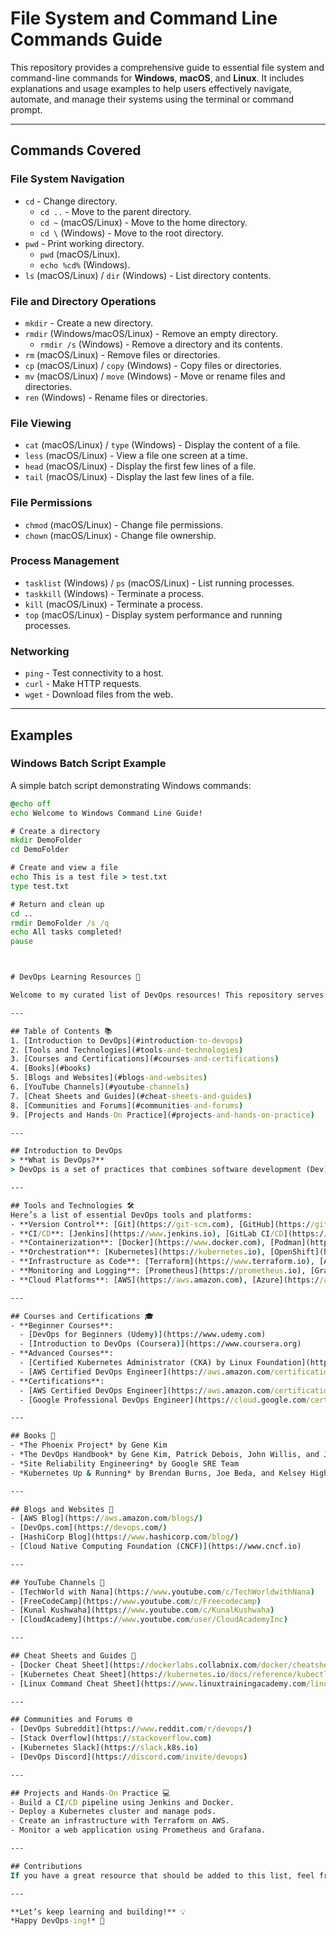 # File System and Command Line Commands Guide

This repository provides a comprehensive guide to essential file system and command-line commands for **Windows**, **macOS**, and **Linux**. It includes explanations and usage examples to help users effectively navigate, automate, and manage their systems using the terminal or command prompt.

---

## **Commands Covered**

### **File System Navigation**
- `cd` - Change directory.
  - `cd ..` - Move to the parent directory.
  - `cd ~` (macOS/Linux) - Move to the home directory.
  - `cd \` (Windows) - Move to the root directory.
- `pwd` - Print working directory.
  - `pwd` (macOS/Linux).
  - `echo %cd%` (Windows).
- `ls` (macOS/Linux) / `dir` (Windows) - List directory contents.

### **File and Directory Operations**
- `mkdir` - Create a new directory.
- `rmdir` (Windows/macOS/Linux) - Remove an empty directory.
  - `rmdir /s` (Windows) - Remove a directory and its contents.
- `rm` (macOS/Linux) - Remove files or directories.
- `cp` (macOS/Linux) / `copy` (Windows) - Copy files or directories.
- `mv` (macOS/Linux) / `move` (Windows) - Move or rename files and directories.
- `ren` (Windows) - Rename files or directories.

### **File Viewing**
- `cat` (macOS/Linux) / `type` (Windows) - Display the content of a file.
- `less` (macOS/Linux) - View a file one screen at a time.
- `head` (macOS/Linux) - Display the first few lines of a file.
- `tail` (macOS/Linux) - Display the last few lines of a file.

### **File Permissions**
- `chmod` (macOS/Linux) - Change file permissions.
- `chown` (macOS/Linux) - Change file ownership.

### **Process Management**
- `tasklist` (Windows) / `ps` (macOS/Linux) - List running processes.
- `taskkill` (Windows) - Terminate a process.
- `kill` (macOS/Linux) - Terminate a process.
- `top` (macOS/Linux) - Display system performance and running processes.

### **Networking**
- `ping` - Test connectivity to a host.
- `curl` - Make HTTP requests.
- `wget` - Download files from the web.

---

## **Examples**

### **Windows Batch Script Example**
A simple batch script demonstrating Windows commands:

```bat
@echo off
echo Welcome to Windows Command Line Guide!

# Create a directory
mkdir DemoFolder
cd DemoFolder

# Create and view a file
echo This is a test file > test.txt
type test.txt

# Return and clean up
cd ..
rmdir DemoFolder /s /q
echo All tasks completed!
pause



# DevOps Learning Resources 🚀

Welcome to my curated list of DevOps resources! This repository serves as a hub for all the tools, courses, blogs, and guides I've explored and found valuable in my DevOps journey.

---

## Table of Contents 📚
1. [Introduction to DevOps](#introduction-to-devops)
2. [Tools and Technologies](#tools-and-technologies)
3. [Courses and Certifications](#courses-and-certifications)
4. [Books](#books)
5. [Blogs and Websites](#blogs-and-websites)
6. [YouTube Channels](#youtube-channels)
7. [Cheat Sheets and Guides](#cheat-sheets-and-guides)
8. [Communities and Forums](#communities-and-forums)
9. [Projects and Hands-On Practice](#projects-and-hands-on-practice)

---

## Introduction to DevOps
> **What is DevOps?**  
> DevOps is a set of practices that combines software development (Dev) and IT operations (Ops) to shorten the development lifecycle while delivering features, fixes, and updates frequently and reliably.

---

## Tools and Technologies 🛠️
Here’s a list of essential DevOps tools and platforms:
- **Version Control**: [Git](https://git-scm.com), [GitHub](https://github.com)
- **CI/CD**: [Jenkins](https://www.jenkins.io), [GitLab CI/CD](https://docs.gitlab.com/ee/ci/)
- **Containerization**: [Docker](https://www.docker.com), [Podman](https://podman.io)
- **Orchestration**: [Kubernetes](https://kubernetes.io), [OpenShift](https://www.redhat.com/en/technologies/cloud-computing/openshift)
- **Infrastructure as Code**: [Terraform](https://www.terraform.io), [Ansible](https://www.ansible.com)
- **Monitoring and Logging**: [Prometheus](https://prometheus.io), [Grafana](https://grafana.com), [ELK Stack](https://www.elastic.co/what-is/elk-stack)
- **Cloud Platforms**: [AWS](https://aws.amazon.com), [Azure](https://azure.microsoft.com), [Google Cloud](https://cloud.google.com)

---

## Courses and Certifications 🎓
- **Beginner Courses**:
  - [DevOps for Beginners (Udemy)](https://www.udemy.com)
  - [Introduction to DevOps (Coursera)](https://www.coursera.org)
- **Advanced Courses**:
  - [Certified Kubernetes Administrator (CKA) by Linux Foundation](https://training.linuxfoundation.org/certification/certified-kubernetes-administrator-cka/)
  - [AWS Certified DevOps Engineer](https://aws.amazon.com/certification/certified-devops-engineer-professional/)
- **Certifications**:
  - [AWS Certified DevOps Engineer](https://aws.amazon.com/certification/)
  - [Google Professional DevOps Engineer](https://cloud.google.com/certification)

---

## Books 📘
- *The Phoenix Project* by Gene Kim
- *The DevOps Handbook* by Gene Kim, Patrick Debois, John Willis, and Jez Humble
- *Site Reliability Engineering* by Google SRE Team
- *Kubernetes Up & Running* by Brendan Burns, Joe Beda, and Kelsey Hightower

---

## Blogs and Websites 📝
- [AWS Blog](https://aws.amazon.com/blogs/)
- [DevOps.com](https://devops.com/)
- [HashiCorp Blog](https://www.hashicorp.com/blog/)
- [Cloud Native Computing Foundation (CNCF)](https://www.cncf.io)

---

## YouTube Channels 🎥
- [TechWorld with Nana](https://www.youtube.com/c/TechWorldwithNana)
- [FreeCodeCamp](https://www.youtube.com/c/Freecodecamp)
- [Kunal Kushwaha](https://www.youtube.com/c/KunalKushwaha)
- [CloudAcademy](https://www.youtube.com/user/CloudAcademyInc)

---

## Cheat Sheets and Guides 📑
- [Docker Cheat Sheet](https://dockerlabs.collabnix.com/docker/cheatsheet/)
- [Kubernetes Cheat Sheet](https://kubernetes.io/docs/reference/kubectl/cheatsheet/)
- [Linux Command Cheat Sheet](https://www.linuxtrainingacademy.com/linux-commands-cheat-sheet/)

---

## Communities and Forums 🌐
- [DevOps Subreddit](https://www.reddit.com/r/devops/)
- [Stack Overflow](https://stackoverflow.com)
- [Kubernetes Slack](https://slack.k8s.io)
- [DevOps Discord](https://discord.com/invite/devops)

---

## Projects and Hands-On Practice 💻
- Build a CI/CD pipeline using Jenkins and Docker.
- Deploy a Kubernetes cluster and manage pods.
- Create an infrastructure with Terraform on AWS.
- Monitor a web application using Prometheus and Grafana.

---

## Contributions
If you have a great resource that should be added to this list, feel free to contribute by contacting me!

---

**Let’s keep learning and building!** 💡  
*Happy DevOps-ing!* 🌟

